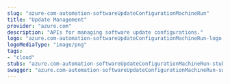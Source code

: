 ```yaml
---
slug: "azure-com-automation-softwareUpdateConfigurationMachineRun"
title: "Update Management"
provider: "azure.com"
description: "APIs for managing software update configurations."
logo: "azure.com-automation-softwareUpdateConfigurationMachineRun-logo.png"
logoMediaType: "image/png"
tags:
- "cloud"
stubs: "azure.com-automation-softwareUpdateConfigurationMachineRun-stubs.json"
swagger: "azure.com-automation-softwareUpdateConfigurationMachineRun-swagger.json"
---
```

